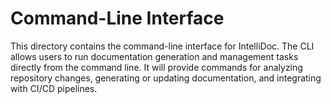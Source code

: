 # Command-Line Interface

This directory contains the command-line interface for IntelliDoc. The CLI allows users to run documentation generation and management tasks directly from the command line. It will provide commands for analyzing repository changes, generating or updating documentation, and integrating with CI/CD pipelines.
